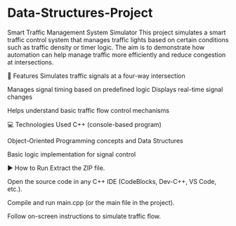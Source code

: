 # Data-Structures-Project

Smart Traffic Management System Simulator
This project simulates a smart traffic control system that manages traffic lights based on certain conditions such as traffic density or timer logic. 
The aim is to demonstrate how automation can help manage traffic more efficiently and reduce congestion at intersections.

🚦 Features
Simulates traffic signals at a four-way intersection

Manages signal timing based on predefined logic
Displays real-time signal changes

Helps understand basic traffic flow control mechanisms

💻 Technologies Used
C++ (console-based program)

Object-Oriented Programming concepts and Data Structures

Basic logic implementation for signal control

▶️ How to Run
Extract the ZIP file.

Open the source code in any C++ IDE (CodeBlocks, Dev-C++, VS Code, etc.).

Compile and run main.cpp (or the main file in the project).

Follow on-screen instructions to simulate traffic flow.


